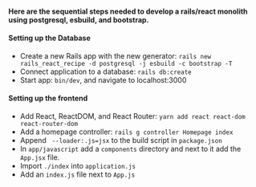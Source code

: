 #### Here are the sequential steps needed to develop a rails/react monolith using postgresql, esbuild, and bootstrap.

#### Setting up the Database

- Create a new Rails app with the new generator: `rails new rails_react_recipe -d postgresql -j esbuild -c bootstrap -T`
- Connect application to a database: `rails db:create`
- Start app: `bin/dev`, and navigate to localhost:3000

#### Setting up the frontend

- Add React, ReactDOM, and React Router: `yarn add react react-dom react-router-dom`
- Add a homepage controller: `rails g controller Homepage index`
- Append ` --loader:.js=jsx` to the build script in `package.json`
- In `app/javascript` add a `components` directory and next to it add the `App.jsx` file.
- Import `./index` into `application.js`
- Add an `index.js` file next to `App.js`
